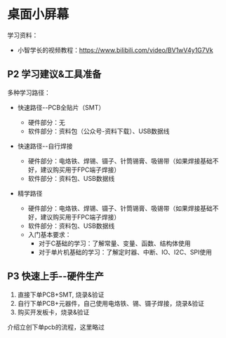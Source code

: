 # 桌面小屏幕

学习资料：

* 小智学长的视频教程：https://www.bilibili.com/video/BV1wV4y1G7Vk



## P2 学习建议&工具准备

多种学习路径：

* 快速路径--PCB全贴片（SMT）
  * 硬件部分：无
  * 软件部分：资料包（公众号-资料下载）、USB数据线
* 快速路径--自行焊接
  * 硬件部分：电烙铁、焊锡、镊子、针筒锡膏、吸锡带（如果焊接基础不好，建议购买用于FPC端子焊接）
  * 软件部分：资料包、USB数据线

* 精学路径
  * 硬件部分：电烙铁、焊锡、镊子、针筒锡膏、吸锡带（如果焊接基础不好，建议购买用于FPC端子焊接）
  * 软件部分：资料包、USB数据线
  * 入门基本要求：
    * 对于C基础的学习：了解常量、变量、函数、结构体使用
    * 对于单片机基础的学习：了解定时器、中断、IO、I2C、SPI使用

## P3 快速上手--硬件生产

1. 直接下单PCB+SMT, 烧录&验证
2. 自行下单PCB+元器件，自己使用电烙铁、锡、镊子焊接，烧录&验证
3. 购买开发板卡，烧录&验证

介绍立创下单pcb的流程，这里略过